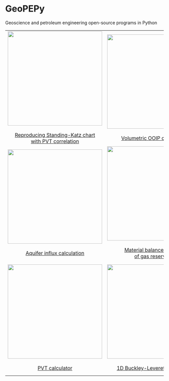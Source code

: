 # GeoPEPy
Geoscience and petroleum engineering open-source programs in Python

||||
|:--:|:--:|:--:|
|<div><img src="https://user-images.githubusercontent.com/51282928/116579163-5094e800-a93c-11eb-9f79-2f7d75b3c675.png" width="300"/></div> <br>[Reproducing Standing-Katz chart<br> with PVT correlation](https://nbviewer.jupyter.org/github/yohanesnuwara/pyreservoir/blob/master/notebooks/reproducing_katz_chart.ipynb)|<div><img src="https://user-images.githubusercontent.com/51282928/116579264-6c988980-a93c-11eb-8f6f-3544218c828b.png" width="300"/></div><br>[Volumetric OOIP calculation](https://nbviewer.jupyter.org/github/yohanesnuwara/pyreservoir/blob/master/notebooks/volumetrics_notebook.ipynb)|<div><img src="https://user-images.githubusercontent.com/51282928/116579406-8f2aa280-a93c-11eb-9b78-c485986a9cb6.png" width="300"/></div><br>[Modeling well transient response](https://nbviewer.jupyter.org/github/yohanesnuwara/pyreservoir/blob/master/notebooks/well_transient_response_notebook.ipynb)|
|<div><img src="https://user-images.githubusercontent.com/51282928/116588245-8094b900-a945-11eb-92d1-a0ab0bd14910.png" width="300"/></div><br>[Aquifer influx calculation](https://nbviewer.jupyter.org/github/yohanesnuwara/pyreservoir/blob/master/notebooks/aquifer_influx_notebook.ipynb)|<div><img src="https://user-images.githubusercontent.com/51282928/116588373-afab2a80-a945-11eb-8762-2dd292d09c60.png" width="300"/></div><br>[Material balance analysis <br>of gas reservoirs](https://nbviewer.jupyter.org/github/yohanesnuwara/pyreservoir/blob/master/notebooks/gas_mbal_notebook.ipynb)|<div><img src="https://user-images.githubusercontent.com/51282928/116588465-cea9bc80-a945-11eb-8a12-2373cf112e9f.png" width="300"/></div><br>[Material balance analysis<br>of oil reservoirs](https://nbviewer.jupyter.org/github/yohanesnuwara/pyreservoir/blob/master/notebooks/oil_mbal_notebook.ipynb)|
|<div><img src="https://user-images.githubusercontent.com/51282928/116643637-b19fd880-a99b-11eb-8b96-130a487e9cb5.png" width="300"/></div><br>[PVT calculator](https://nbviewer.jupyter.org/github/yohanesnuwara/pyreservoir/blob/master/notebooks/pvt_correlation_notebook.ipynb)|<div><img src="https://user-images.githubusercontent.com/51282928/116588909-4bd53180-a946-11eb-9c59-ebd50a3d959c.png" width="300"/></div><br>[1D Buckley-Leverett simulation](https://nbviewer.jupyter.org/github/yohanesnuwara/pyreservoir/blob/master/notebooks/buckley_leverett_1d_notebook.ipynb)|<div><img src="https://user-images.githubusercontent.com/51282928/116588960-5abbe400-a946-11eb-8ad5-6522c1e5288d.png" width="300"/></div><br>[Stochastic Arps decline<br> curve analysis](https://nbviewer.jupyter.org/github/yohanesnuwara/pyreservoir/blob/master/notebooks/decline_curve_analysis_notebook.ipynb)|

